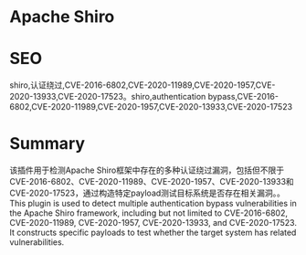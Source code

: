 # Apache Shiro
# SEO
shiro,认证绕过,CVE-2016-6802,CVE-2020-11989,CVE-2020-1957,CVE-2020-13933,CVE-2020-17523。shiro,authentication bypass,CVE-2016-6802,CVE-2020-11989,CVE-2020-1957,CVE-2020-13933,CVE-2020-17523
# Summary
该插件用于检测Apache Shiro框架中存在的多种认证绕过漏洞，包括但不限于CVE-2016-6802、CVE-2020-11989、CVE-2020-1957、CVE-2020-13933和CVE-2020-17523，通过构造特定payload测试目标系统是否存在相关漏洞。。This plugin is used to detect multiple authentication bypass vulnerabilities in the Apache Shiro framework, including but not limited to CVE-2016-6802, CVE-2020-11989, CVE-2020-1957, CVE-2020-13933, and CVE-2020-17523. It constructs specific payloads to test whether the target system has related vulnerabilities.
